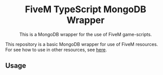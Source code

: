 <h1 align="center">FiveM TypeScript MongoDB Wrapper</h1>

<div align="center">
This is a MongoDB wrapper for the use of FiveM game-scripts.
</div>

This repository is a basic MongoDB wrapper for use of FiveM resources.
For see how to use in other resources, see [here](Usage).

## Usage